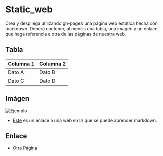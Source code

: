 # Static_web

Crea y despliega utilizando gh-pages una página web estática hecha con markdown. Deberá contener, al menos una tabla, una imagen y un enlace que haga referencia a otra de las páginas de nuestra web.


## Tabla

| Columna 1 | Columna 2 |
|-----------|-----------|
| Dato A    | Dato B    |
| Dato C    | Dato D    |

## Imágen

  ![Ejemplo](https://via.placeholder.com/150)
* [Este](https://www.markdownguide.org/basic-syntax/) es un enlace a una web en la que se puede aprender markdown.

## Enlace

- [Otra Página](otra-pagina.md)
